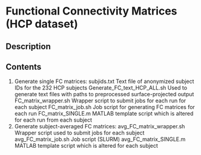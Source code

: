# Functional Connectivity Matrices (HCP dataset)

## Description


## Contents
1. Generate single FC matrices:
   subjids.txt Text file of anonymized subject IDs for the 232 HCP subjects
   Generate_FC_text_HCP_ALL.sh Used to generate text files with paths to preprocessed surface-projected output
   FC_matrix_wrapper.sh Wrapper script to submit jobs for each run for each subject
   FC_matrix_job.sh Job script for generating FC matrices for each run
   FC_matrix_SINGLE.m MATLAB template script which is altered for each run from each subject
3. Generate subject-averaged FC matrices:
   avg_FC_matrix_wrapper.sh Wrapper script used to submit jobs for each subject
   avg_FC_matrix_job.sh Job script (SLURM)
   avg_FC_matrix_SINGLE.m MATLAB template script which is altered for each subject
